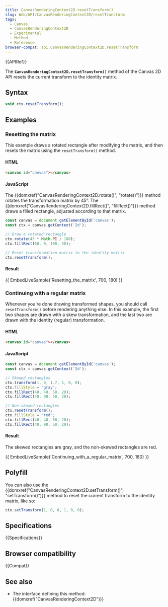 ```yaml
---
title: CanvasRenderingContext2D.resetTransform()
slug: Web/API/CanvasRenderingContext2D/resetTransform
tags:
  - Canvas
  - CanvasRenderingContext2D
  - Experimental
  - Method
  - Reference
browser-compat: api.CanvasRenderingContext2D.resetTransform
---
```

{{APIRef}}

The
**`CanvasRenderingContext2D.resetTransform()`**
method of the Canvas 2D API resets the current transform to the identity matrix.

## Syntax

```js
void ctx.resetTransform();
```

## Examples

### Resetting the matrix

This example draws a rotated rectangle after modifying the matrix, and then resets the
matrix using the `resetTransform()` method.

#### HTML

```html
<canvas id="canvas"></canvas>
```

#### JavaScript

The {{domxref("CanvasRenderingContext2D.rotate()", "rotate()")}} method rotates the
transformation matrix by 45°. The {{domxref("CanvasRenderingContext2D.fillRect()",
  "fillRect()")}} method draws a filled rectangle, adjusted according to that matrix.

```js
const canvas = document.getElementById('canvas');
const ctx = canvas.getContext('2d');

// Draw a rotated rectangle
ctx.rotate(45 * Math.PI / 180);
ctx.fillRect(60, 0, 100, 30);

// Reset transformation matrix to the identity matrix
ctx.resetTransform();
```

#### Result

{{ EmbedLiveSample('Resetting_the_matrix', 700, 180) }}

### Continuing with a regular matrix

Whenever you're done drawing transformed shapes, you should call
`resetTransform()` before rendering anything else. In this example, the first
two shapes are drawn with a skew transformation, and the last two are drawn with the
identity (regular) transformation.

#### HTML

```html
<canvas id="canvas"></canvas>
```

#### JavaScript

```js
const canvas = document.getElementById('canvas');
const ctx = canvas.getContext('2d');

// Skewed rectangles
ctx.transform(1, 0, 1.7, 1, 0, 0);
ctx.fillStyle = 'gray';
ctx.fillRect(40, 40, 50, 20);
ctx.fillRect(40, 90, 50, 20);

// Non-skewed rectangles
ctx.resetTransform();
ctx.fillStyle = 'red';
ctx.fillRect(40, 40, 50, 20);
ctx.fillRect(40, 90, 50, 20);
```

#### Result

The skewed rectangles are gray, and the non-skewed rectangles are red.

{{ EmbedLiveSample('Continuing_with_a_regular_matrix', 700, 180) }}

## Polyfill

You can also use the {{domxref("CanvasRenderingContext2D.setTransform()",
  "setTransform()")}} method to reset the current transform to the identity matrix, like
so:

```js
ctx.setTransform(1, 0, 0, 1, 0, 0);
```

## Specifications

{{Specifications}}

## Browser compatibility

{{Compat}}

## See also

- The interface defining this method: {{domxref("CanvasRenderingContext2D")}}
